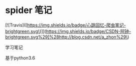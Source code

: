 # spider 笔记

\[!\[Travis\]\([https://img.shields.io/badge/心跳回忆-爬虫笔记-brightgreen.svg\)\]](https://img.shields.io/badge/CSDN-阿钟-brightgreen.svg%29]%28http://blog.csdn.net/a_zhon%29\)

学习笔记

基于python3.6

